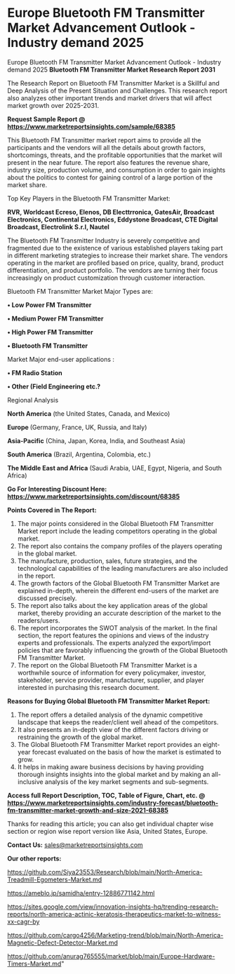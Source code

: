 # Europe Bluetooth FM Transmitter Market Advancement Outlook - Industry demand 2025
Europe Bluetooth FM Transmitter Market Advancement Outlook - Industry demand 2025
<strong>Bluetooth FM Transmitter Market Research Report 2031</strong>

The Research Report on Bluetooth FM Transmitter Market is a Skillful and Deep Analysis of the Present Situation and Challenges. This research report also analyzes other important trends and market drivers that will affect market growth over 2025-2031.

<strong>Request Sample Report @ <a href=https://www.marketreportsinsights.com/sample/68385>https://www.marketreportsinsights.com/sample/68385</a></strong>

This Bluetooth FM Transmitter market report aims to provide all the participants and the vendors will all the details about growth factors, shortcomings, threats, and the profitable opportunities that the market will present in the near future. The report also features the revenue share, industry size, production volume, and consumption in order to gain insights about the politics to contest for gaining control of a large portion of the market share.

Top Key Players in the Bluetooth FM Transmitter Market:

<strong>RVR, Worldcast Ecreso, Elenos, DB Electtrronica, GatesAir, Broadcast Electronics, Continental Electronics, Eddystone Broadcast, CTE Digital Broadcast, Electrolink S.r.l, Nautel</strong>

The Bluetooth FM Transmitter Industry is severely competitive and fragmented due to the existence of various established players taking part in different marketing strategies to increase their market share. The vendors operating in the market are profiled based on price, quality, brand, product differentiation, and product portfolio. The vendors are turning their focus increasingly on product customization through customer interaction.

Bluetooth FM Transmitter Market Major Types are:

<strong>• Low Power FM Transmitter

• Medium Power FM Transmitter

• High Power FM Transmitter

• Bluetooth FM Transmitter</strong>

Market Major end-user applications :

<strong>• FM Radio Station

• Other (Field Engineering etc.?</strong>

Regional Analysis

</u><strong><b>North America</b></strong> (the United States, Canada, and Mexico)

<strong><b>Europe </b></strong>(Germany, France, UK, Russia, and Italy)

<strong><b>Asia-Pacific</b></strong> (China, Japan, Korea, India, and Southeast Asia)

<strong><b>South America</b></strong> (Brazil, Argentina, Colombia, etc.)

<strong><b>The Middle East and Africa</b></strong> (Saudi Arabia, UAE, Egypt, Nigeria, and South Africa)

<strong>Go For Interesting Discount Here: <a href=https://www.marketreportsinsights.com/discount/68385>https://www.marketreportsinsights.com/discount/68385</a></strong>

<strong>Points Covered in The Report:</strong>
<ol>
  <li>The major points considered in the Global Bluetooth FM Transmitter Market report include the leading competitors operating in the global market.</li>
  <li>The report also contains the company profiles of the players operating in the global market.</li>
  <li>The manufacture, production, sales, future strategies, and the technological capabilities of the leading manufacturers are also included in the report.</li>
  <li>The growth factors of the Global Bluetooth FM Transmitter Market are explained in-depth, wherein the different end-users of the market are discussed precisely.</li>
  <li>The report also talks about the key application areas of the global market, thereby providing an accurate description of the market to the readers/users.</li>
  <li>The report incorporates the SWOT analysis of the market. In the final section, the report features the opinions and views of the industry experts and professionals. The experts analyzed the export/import policies that are favorably influencing the growth of the Global Bluetooth FM Transmitter Market.</li>
  <li>The report on the Global Bluetooth FM Transmitter Market is a worthwhile source of information for every policymaker, investor, stakeholder, service provider, manufacturer, supplier, and player interested in purchasing this research document.</li>
</ol>
<strong>Reasons for Buying Global Bluetooth FM Transmitter Market Report:</strong>

<ol>
  <li>The report offers a detailed analysis of the dynamic competitive landscape that keeps the reader/client well ahead of the competitors.</li>
  <li>It also presents an in-depth view of the different factors driving or restraining the growth of the global market.</li>
  <li>The Global Bluetooth FM Transmitter Market report provides an eight-year forecast evaluated on the basis of how the market is estimated to grow.</li>
  <li>It helps in making aware business decisions by having providing thorough insights insights into the global market and by making an all-inclusive analysis of the key market segments and sub-segments.</li>
</ol>
<strong>Access full Report Description, TOC, Table of Figure, Chart, etc. @ <a href=https://www.marketreportsinsights.com/industry-forecast/bluetooth-fm-transmitter-market-growth-and-size-2021-68385>https://www.marketreportsinsights.com/industry-forecast/bluetooth-fm-transmitter-market-growth-and-size-2021-68385</a></strong>


Thanks for reading this article; you can also get individual chapter wise section or region wise report version like Asia, United States, Europe.

<strong>Contact Us:</strong>
sales@marketreportsinsights.com

<strong>Our other reports:</strong>

<a href=https://github.com/Siya23553/Research/blob/main/North-America-Treadmill-Egometers-Market.md>https://github.com/Siya23553/Research/blob/main/North-America-Treadmill-Egometers-Market.md</a>

<a href=https://ameblo.jp/samidha/entry-12886771142.html>https://ameblo.jp/samidha/entry-12886771142.html</a>

<a href=https://sites.google.com/view/innovation-insights-hq/trending-research-reports/north-america-actinic-keratosis-therapeutics-market-to-witness-xx-cagr-by>https://sites.google.com/view/innovation-insights-hq/trending-research-reports/north-america-actinic-keratosis-therapeutics-market-to-witness-xx-cagr-by</a>

<a href=https://github.com/cargo4256/Marketing-trend/blob/main/North-America-Magnetic-Defect-Detector-Market.md>https://github.com/cargo4256/Marketing-trend/blob/main/North-America-Magnetic-Defect-Detector-Market.md</a>

<a href=https://github.com/anurag765555/market/blob/main/Europe-Hardware-Timers-Market.md>https://github.com/anurag765555/market/blob/main/Europe-Hardware-Timers-Market.md</a>"
